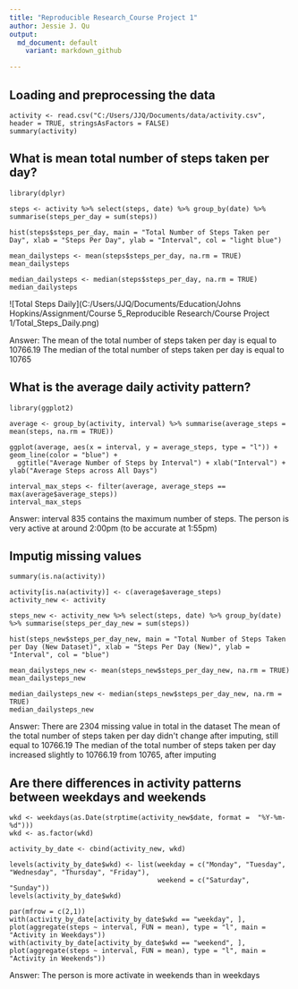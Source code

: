 ```yaml
---
title: "Reproducible Research_Course Project 1"
author: Jessie J. Qu
output:
  md_document: default
    variant: markdown_github

---
```


## Loading and preprocessing the data


```{r}
activity <- read.csv("C:/Users/JJQ/Documents/data/activity.csv", header = TRUE, stringsAsFactors = FALSE)
summary(activity)
```

## What is mean total number of steps taken per day?

```{r}
library(dplyr)

steps <- activity %>% select(steps, date) %>% group_by(date) %>% summarise(steps_per_day = sum(steps))

hist(steps$steps_per_day, main = "Total Number of Steps Taken per Day", xlab = "Steps Per Day", ylab = "Interval", col = "light blue")

mean_dailysteps <- mean(steps$steps_per_day, na.rm = TRUE)
mean_dailysteps

median_dailysteps <- median(steps$steps_per_day, na.rm = TRUE)
median_dailysteps
```
![Total Steps Daily](C:/Users/JJQ/Documents/Education/Johns Hopkins/Assignment/Course 5_Reproducible Research/Course Project 1/Total_Steps_Daily.png)

Answer: 
The mean of the total number of steps taken per day is equal to 10766.19
The median of the total number of steps taken per day is equal to 10765

## What is the average daily activity pattern?
```{r}
library(ggplot2)

average <- group_by(activity, interval) %>% summarise(average_steps = mean(steps, na.rm = TRUE))

ggplot(average, aes(x = interval, y = average_steps, type = "l")) + geom_line(color = "blue") + 
  ggtitle("Average Number of Steps by Interval") + xlab("Interval") + ylab("Average Steps across All Days")
  
interval_max_steps <- filter(average, average_steps == max(average$average_steps))
interval_max_steps
```

Answer: interval 835 contains the maximum number of steps. The person is very active at around 2:00pm (to be accurate at 1:55pm)

## Imputig missing values
```{r}
summary(is.na(activity))

activity[is.na(activity)] <- c(average$average_steps)
activity_new <- activity

steps_new <- activity_new %>% select(steps, date) %>% group_by(date) %>% summarise(steps_per_day_new = sum(steps))

hist(steps_new$steps_per_day_new, main = "Total Number of Steps Taken per Day (New Dataset)", xlab = "Steps Per Day (New)", ylab = "Interval", col = "blue")

mean_dailysteps_new <- mean(steps_new$steps_per_day_new, na.rm = TRUE)
mean_dailysteps_new

median_dailysteps_new <- median(steps_new$steps_per_day_new, na.rm = TRUE)
median_dailysteps_new
```

Answer: 
There are 2304 missing value in total in the dataset
The mean of the total number of steps taken per day didn't change after imputing, still equal to 10766.19
The median of the total number of steps taken per day increased slightly to 10766.19 from 10765, after imputing

## Are there differences in activity patterns between weekdays and weekends
```{r}
wkd <- weekdays(as.Date(strptime(activity_new$date, format =  "%Y-%m-%d")))
wkd <- as.factor(wkd)

activity_by_date <- cbind(activity_new, wkd)

levels(activity_by_date$wkd) <- list(weekday = c("Monday", "Tuesday", "Wednesday", "Thursday", "Friday"), 
                                     weekend = c("Saturday", "Sunday"))
levels(activity_by_date$wkd)

par(mfrow = c(2,1))
with(activity_by_date[activity_by_date$wkd == "weekday", ], plot(aggregate(steps ~ interval, FUN = mean), type = "l", main = "Activity in Weekdays"))
with(activity_by_date[activity_by_date$wkd == "weekend", ], plot(aggregate(steps ~ interval, FUN = mean), type = "l", main = "Activity in Weekends"))
```

Answer:
The person is more activate in weekends than in weekdays




